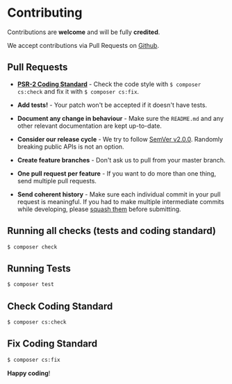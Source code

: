 # Contributing

Contributions are **welcome** and will be fully **credited**.

We accept contributions via Pull Requests on [Github](https://github.com/rahaug/laravel-magic-link).


## Pull Requests

- **[PSR-2 Coding Standard](https://github.com/php-fig/fig-standards/blob/master/accepted/PSR-2-coding-style-guide.md)** - Check the code style with ``$ composer cs:check`` and fix it with ``$ composer cs:fix``.

- **Add tests!** - Your patch won't be accepted if it doesn't have tests.

- **Document any change in behaviour** - Make sure the `README.md` and any other relevant documentation are kept up-to-date.

- **Consider our release cycle** - We try to follow [SemVer v2.0.0](http://semver.org/). Randomly breaking public APIs is not an option.

- **Create feature branches** - Don't ask us to pull from your master branch.

- **One pull request per feature** - If you want to do more than one thing, send multiple pull requests.

- **Send coherent history** - Make sure each individual commit in your pull request is meaningful. If you had to make multiple intermediate commits while developing, please [squash them](http://www.git-scm.com/book/en/v2/Git-Tools-Rewriting-History#Changing-Multiple-Commit-Messages) before submitting.



## Running all checks (tests and coding standard)
``` bash
$ composer check
```

## Running Tests

``` bash
$ composer test
```

## Check Coding Standard

``` bash
$ composer cs:check
```

## Fix Coding Standard

``` bash
$ composer cs:fix
```

**Happy coding**!
